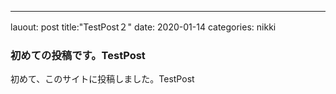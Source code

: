 ---
lauout: post
title:"TestPost２"
date: 2020-01-14
categories: nikki

### 初めての投稿です。TestPost

初めて、このサイトに投稿しました。TestPost
